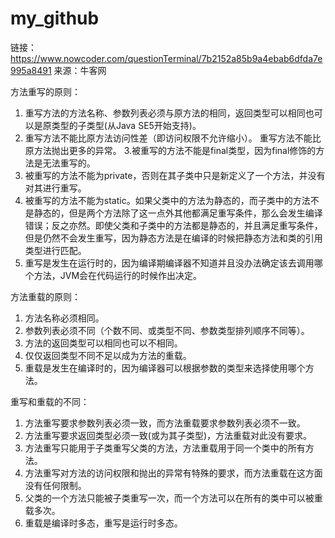 # my_github
链接：https://www.nowcoder.com/questionTerminal/7b2152a85b9a4ebab6dfda7e995a8491
来源：牛客网

方法重写的原则：

1. 重写方法的方法名称、参数列表必须与原方法的相同，返回类型可以相同也可以是原类型的子类型(从Java SE5开始支持)。
2. 重写方法不能比原方法访问性差（即访问权限不允许缩小）。
重写方法不能比原方法抛出更多的异常。
3.被重写的方法不能是final类型，因为final修饰的方法是无法重写的。
4. 被重写的方法不能为private，否则在其子类中只是新定义了一个方法，并没有对其进行重写。
5. 被重写的方法不能为static。如果父类中的方法为静态的，而子类中的方法不是静态的，但是两个方法除了这一点外其他都满足重写条件，那么会发生编译错误；反之亦然。即使父类和子类中的方法都是静态的，并且满足重写条件，但是仍然不会发生重写，因为静态方法是在编译的时候把静态方法和类的引用类型进行匹配。
6. 重写是发生在运行时的，因为编译期编译器不知道并且没办法确定该去调用哪个方法，JVM会在代码运行的时候作出决定。

方法重载的原则：

1. 方法名称必须相同。
2. 参数列表必须不同（个数不同、或类型不同、参数类型排列顺序不同等）。
4. 方法的返回类型可以相同也可以不相同。
5. 仅仅返回类型不同不足以成为方法的重载。
6. 重载是发生在编译时的，因为编译器可以根据参数的类型来选择使用哪个方法。

重写和重载的不同：

1. 方法重写要求参数列表必须一致，而方法重载要求参数列表必须不一致。
2. 方法重写要求返回类型必须一致(或为其子类型)，方法重载对此没有要求。
3. 方法重写只能用于子类重写父类的方法，方法重载用于同一个类中的所有方法。
4. 方法重写对方法的访问权限和抛出的异常有特殊的要求，而方法重载在这方面没有任何限制。
5. 父类的一个方法只能被子类重写一次，而一个方法可以在所有的类中可以被重载多次。
6. 重载是编译时多态，重写是运行时多态。
